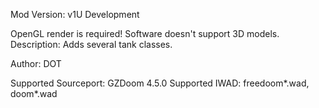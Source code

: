 Mod Version: v1U Development

OpenGL render is required!
Software doesn't support 3D models.
Description:
Adds several tank classes.

Author: DOT

Supported Sourceport: GZDoom 4.5.0
Supported IWAD: freedoom*.wad, doom*.wad
